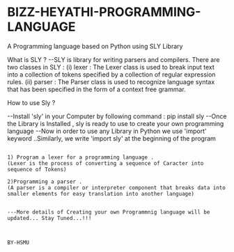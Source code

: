 # BIZZ-HEYATHI-PROGRAMMING-LANGUAGE
A Programming language based on Python using SLY Library

What is SLY ?
--SLY is library for writing parsers and compilers.
There are two classes in SLY :
(i)  lexer :
 The Lexer class is used to break input text into a collection of tokens specified by a collection of regular expression rules.
(ii) parser :
 The Parser class is used to recognize language syntax that has been specified in the form of a context free grammar. 
                                                             
How to use Sly ?

--Install 'sly' in your Computer by following command : pip install sly 
--Once the Library is Installed , sly is ready to use to create your own programming language 
--Now in order to use any Library in Python we use 'import' keyword ..Similarly, we write 'import sly' at the beginning of 
  the program 
~~~~~~~~~~~~~~~~~~~~~~~~~~~~~~~~~~~~~~~~~~~~~~~~~~~~~~~~~~~~~~~~~~~~~~~~~~~~~~~~~~~~~~~~~~~~~~~~~~~~~~~~~~~~~~~~~~~~~~~~~~~~~

1) Program a lexer for a programming language .
(Lexer is the process of converting a sequence of Caracter into sequence of Tokens)

2)Programming a parser .
(A parser is a compiler or interpreter component that breaks data into smaller elements for easy translation into another language)


---More details of Creating your own Programmnig language will be updated... Stay Tuned...!!!



BY-HSMU
